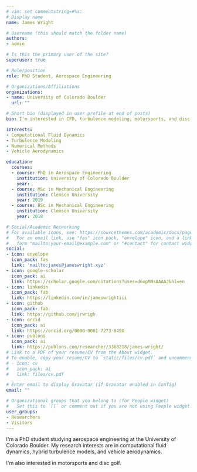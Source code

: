 ```yaml
---
# vim: set commentstring=#%s:
# Display name
name: James Wright

# Username (this should match the folder name)
authors:
- admin

# Is this the primary user of the site?
superuser: true

# Role/position
role: PhD Student, Aerospace Engineering 

# Organizations/Affiliations
organizations:
- name: University of Colorado Boulder
  url: ""

# Short bio (displayed in user profile at end of posts)
bio: I'm interested in CFD, turbulence modeling, motorsports, and disc golf.

interests:
- Computational Fluid Dynamics
- Turbulence Modeling
- Numerical Methods
- Vehicle Aerodynamics

education:
  courses:
  - course: PhD in Aerospace Engineering
    institution: University of Colorado Boulder
    year: 
  - course: MSc in Mechanical Engineering
    institution: Clemson University
    year: 2019
  - course: BSc in Mechanical Engineering
    institution: Clemson University
    year: 2018

# Social/Academic Networking
# For available icons, see: https://sourcethemes.com/academic/docs/page-builder/#icons
#   For an email link, use "fas" icon pack, "envelope" icon, and a link in the
#   form "mailto:your-email@example.com" or "#contact" for contact widget.
social:
- icon: envelope
  icon_pack: fas
  link: 'mailto:james@jameswright.xyz'
- icon: google-scholar
  icon_pack: ai
  link: https://scholar.google.com/citations?user=d6opMNsAAAAJ&hl=en
- icon: linkedin
  icon_pack: fab
  link: https://linkedin.com/in/jameswrightiii
- icon: github
  icon_pack: fab
  link: https://github.com/jrwrigh
- icon: orcid
  icon_pack: ai
  link: https://orcid.org/0000-0001-7273-049X
- icon: publons
  icon_pack: ai
  link: https://publons.com/researcher/3368218/james-wright/
# Link to a PDF of your resume/CV from the About widget.
# To enable, copy your resume/CV to `static/files/cv.pdf` and uncomment the lines below.
# - icon: cv
#   icon_pack: ai
#   link: files/cv.pdf

# Enter email to display Gravatar (if Gravatar enabled in Config)
email: ""

# Organizational groups that you belong to (for People widget)
#   Set this to `[]` or comment out if you are not using People widget.
user_groups:
- Researchers
- Visitors
---
```


I'm a PhD student studying aerospace engineering at the University of Colorado
Boulder. My research interests are in computational fluid dynamics, hybrid
turbulence models, and vehicle aerodynamics.

I'm also interested in motorsports and disc golf.

